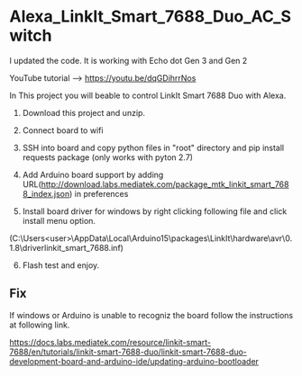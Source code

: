 # Alexa_LinkIt_Smart_7688_Duo_AC_Switch

I updated the code. It is working with Echo dot Gen 3 and Gen 2


YouTube tutorial --> https://youtu.be/dqGDihrrNos

In This project you will beable to control LinkIt Smart 7688 Duo with Alexa.

1. Download this project and unzip.
  
2. Connect board to wifi
    
3. SSH into board and copy python files in "root" directory and pip install requests package (only works with pyton 2.7)
    
4. Add Arduino board support by adding URL(http://download.labs.mediatek.com/package_mtk_linkit_smart_7688_index.json) in preferences

5. Install board driver for windows by right clicking following file and click install menu option. 

(C:\Users\<user>\AppData\Local\Arduino15\packages\LinkIt\hardware\avr\0.1.8\driverlinkit_smart_7688.inf)

6. Flash test and enjoy.


## Fix 


If windows or Arduino is unable to recogniz the board follow the instructions at following link.

https://docs.labs.mediatek.com/resource/linkit-smart-7688/en/tutorials/linkit-smart-7688-duo/linkit-smart-7688-duo-development-board-and-arduino-ide/updating-arduino-bootloader
